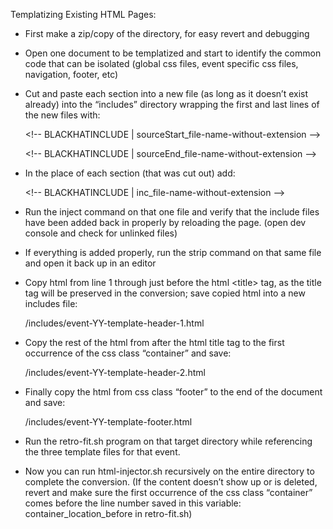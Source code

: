 Templatizing Existing HTML Pages:

- First make a zip/copy of the directory, for easy revert and debugging

- Open one document to be templatized and start to identify the common code that can be isolated (global css files, event specific css files, navigation, footer, etc)

- Cut and paste each section into a new file (as long as it doesn’t exist already) into the “includes” directory wrapping the first and last lines of the new files with:

     &lt;!-- BLACKHATINCLUDE | sourceStart_file-name-without-extension --&gt;

     &lt;!-- BLACKHATINCLUDE | sourceEnd_file-name-without-extension --&gt;

- In the place of each section (that was cut out) add:

     &lt;!-- BLACKHATINCLUDE | inc_file-name-without-extension --&gt;

- Run the inject command on that one file and verify that the include files have been added back in properly by reloading the page. (open dev console and check for unlinked files)

- If everything is added properly, run the strip command on that same file and open it back up in an editor

- Copy html from line 1 through just before the html &lt;title&gt; tag, as the title tag will be preserved in the conversion; save copied html into a new includes file:

     /includes/event-YY-template-header-1.html

- Copy the rest of the html from after the html title tag to the first occurrence of the css class “container” and save:

     /includes/event-YY-template-header-2.html
- Finally copy the html from css class “footer” to the end of the document and save:

     /includes/event-YY-template-footer.html

- Run the retro-fit.sh program on that target directory while referencing the three template files for that event.

- Now you can run html-injector.sh recursively on the entire directory to complete the conversion. (If the content doesn’t show up or is deleted, revert and make sure the first occurrence of the css class “container” comes before the line number saved in this variable: container_location_before in retro-fit.sh)

